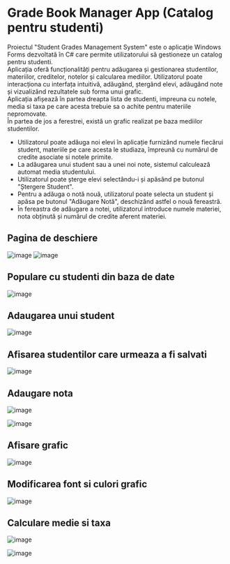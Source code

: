 # Grade Book Manager App (Catalog pentru studenti)
Proiectul "Student Grades Management System" este o aplicație Windows Forms dezvoltată în C# care permite utilizatorului să gestioneze un catalog pentru studenti. <br>
Aplicația oferă funcționalități pentru adăugarea și gestionarea studentilor, materiilor, creditelor, notelor și calcularea mediilor.
Utilizatorul poate interacționa cu interfața intuitivă, adăugând, ștergând elevi, adăugând note și vizualizând rezultatele sub forma unui grafic. <br>
Aplicația afișează în partea dreapta lista de studenti, impreuna cu notele, media si taxa pe care acesta trebuie sa o achite pentru materiile nepromovate. <br>
În partea de jos a ferestrei, există un grafic realizat pe baza mediilor studentilor. <br>

- Utilizatorul poate adăuga noi elevi în aplicație furnizând numele fiecărui student, materiile pe care acesta le studiaza, împreună cu numărul de credite asociate si notele primite.
- La adăugarea unui student sau a unei noi note, sistemul calculează automat media studentului.
- Utilizatorul poate șterge elevi selectându-i și apăsând pe butonul "Ștergere Student".
- Pentru a adăuga o notă nouă, utilizatorul poate selecta un student și apăsa pe butonul "Adăugare Notă", deschizând astfel o nouă fereastră. <br>
- În fereastra de adăugare a notei, utilizatorul introduce numele materiei, nota obținută și numărul de credite aferent materiei.<br>





## Pagina de deschiere
![image](https://github.com/dumitriu-ana/Grade_Book_Manager_App/assets/72306782/74c77b63-5074-4a0a-bebb-53b66ff03769)
![image](https://github.com/dumitriu-ana/Grade_Book_Manager_App/assets/72306782/ff23db7f-b42f-49ba-aaab-1c6bf233209e)


## Populare cu studenti din baza de date
![image](https://github.com/dumitriu-ana/Grade_Book_Manager_App/assets/72306782/98d21679-0190-4cf0-88bf-a989ca5c9154)

## Adaugarea unui student
![image](https://github.com/dumitriu-ana/Grade_Book_Manager_App/assets/72306782/db89bd0f-af20-49a6-9f2c-7a8ca26718a0)

## Afisarea studentilor care urmeaza a fi salvati
![image](https://github.com/dumitriu-ana/Grade_Book_Manager_App/assets/72306782/64d1b9e3-9cbc-46fe-8d74-5892167c2853)

## Adaugare nota
![image](https://github.com/dumitriu-ana/Grade_Book_Manager_App/assets/72306782/2c9570f4-48f4-4be7-a90b-8bb04a9b7968)

![image](https://github.com/dumitriu-ana/Grade_Book_Manager_App/assets/72306782/e545c4ee-a64a-42ae-ac36-e17f08735df9)

## Afisare grafic
![image](https://github.com/dumitriu-ana/Grade_Book_Manager_App/assets/72306782/c120b786-a1ad-4680-84f4-70def6c84b65)

## Modificarea font si culori grafic
![image](https://github.com/dumitriu-ana/Grade_Book_Manager_App/assets/72306782/62d642f3-d8d5-48eb-9c4f-f8bcb397d415)

## Calculare medie si taxa
![image](https://github.com/dumitriu-ana/Grade_Book_Manager_App/assets/72306782/d6c326e6-3b55-4a69-b641-c615071d184c)

![image](https://github.com/dumitriu-ana/Grade_Book_Manager_App/assets/72306782/0444750d-6ffc-4a97-b3d8-b4b2afa0065d)





